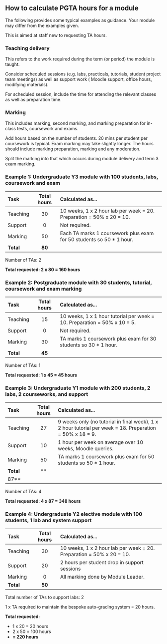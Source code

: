 ## How to calculate PGTA hours for a module

The following provides some typical examples as guidance. Your module may differ from the examples given.

This is aimed at staff new to requesting TA hours.

### Teaching delivery

This refers to the work required during the term (or period) the module is taught.

Consider scheduled sessions (e.g. labs, practicals, tutorials, student project team meetings) as well as support work (
Moodle support, office hours, modifying materials).

For scheduled session, include the time for attending the relevant classes as well as preparation time.

### Marking

This includes marking, second marking, and marking preparation for in-class tests, coursework and exams.

Add hours based on the number of students. 20 mins per student per coursework is typical. Exam marking may take slightly
longer. The hours should include marking preparation, marking and any moderation.

Split the marking into that which occurs during module delivery and term 3 exam marking.

### Example 1: Undergraduate Y3 module with 100 students, labs, coursework and exam

| Task      | Total hours | Calculated as...                                                     |
|:----------|:-----------:|:---------------------------------------------------------------------|
| Teaching  |     30      | 10 weeks, 1 x 2 hour lab per week = 20. Preparation = 50% x 20 = 10. |
| Support   |      0      | Not required.                                                        |
| Marking   |     50      | Each TA marks 1 coursework plus exam for 50 students so 50 * 1 hour. |
| **Total** |   **80**    | |

Number of TAs: 2

**Total requested:  2 x 80 = 160 hours**

### Example 2: Postgraduate module with 30 students, tutorial, coursework and exam marking

| Task      | Total hours | Calculated as...                                                         |
|:----------|:-----------:|:-------------------------------------------------------------------------|
| Teaching  |     15      | 10 weeks, 1 x 1 hour tutorial per week = 10. Preparation = 50% x 10 = 5. |
| Support   |      0      | Not required.                                                            |
| Marking   |     30      | TA marks 1 coursework plus exam for 30 students so 30 * 1 hour.          |
| **Total** |   **45**    |                                                                          |

Number of TAs: 1

**Total requested:  1 x 45 = 45 hours**

### Example 3: Undergraduate Y1 module with 200 students, 2 labs, 2 courseworks, and support

| Task      | Total hours | Calculated as...                                                                                         |
|:----------|:-----------:|:---------------------------------------------------------------------------------------------------------|
| Teaching  |     27      | 9 weeks only (no tutorial in final week), 1 x 2 hour tutorial per week = 18. Preparation = 50% x 18 = 9. |
| Support   |     10      | 1 hour per week on average over 10 weeks, Moodle queries.                                                |
| Marking   |     50      | TA marks 1 coursework plus exam for 50 students so 50 * 1 hour.                                          |
| **Total** |   **
87**    |                                                                                                          |

Number of TAs: 4

**Total requested:  4 x 87 = 348 hours**

### Example 4: Undergraduate Y2 elective module with 100 students, 1 lab and system support

| Task      | Total hours | Calculated as...                                                     |
|:----------|:-----------:|:---------------------------------------------------------------------|
| Teaching  |     30      | 10 weeks, 1 x 2 hour lab per week = 20. Preparation = 50% x 20 = 10. |
| Support   |     20      | 2 hours per student drop in support sessions                         |
| Marking   |      0      | All marking done by Module Leader.                                   |
| **Total** |   **50**    |

Total number of TAs to support labs: 2

1 x TA required to maintain the bespoke auto-grading system = 20 hours.

**Total requested:**

- 1 x 20 = 20 hours
- 2 x 50 = 100 hours
- **= 220 hours**
